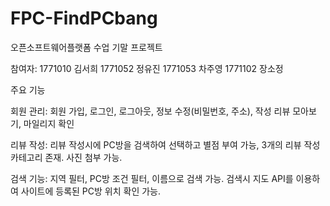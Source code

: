 # FPC-FindPCbang
오픈소프트웨어플랫폼 수업 기말 프로젝트


참여자:
1771010 김서희
1771052 정유진
1771053 차주영
1771102 장소정


주요 기능

회원 관리: 회원 가입, 로그인, 로그아웃, 정보 수정(비밀번호, 주소), 작성 리뷰 모아보기, 마일리지 확인

리뷰 작성: 리뷰 작성시에 PC방을 검색하여 선택하고 별점 부여 가능, 3개의 리뷰 작성 카테고리 존재. 사진 첨부 가능.

검색 기능: 지역 필터, PC방 조건 필터, 이름으로 검색 가능. 검색시 지도 API를 이용하여 사이트에 등록된 PC방 위치 확인 가능.
